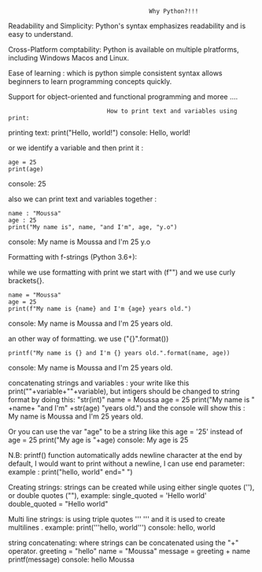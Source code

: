                                             Why Python?!!!

Readability and Simplicity: Python's syntax emphasizes readability and is easy to understand.

Cross-Platform comptability: Python is available on multiple plratforms, including Windows Macos and Linux.

Ease of learning : which is python simple consistent syntax allows beginners to learn programming concepts quickly.

Support for object-oriented and functional programming and moree ....

                                How to print text and variables using print:

printing text:
    print("Hello, world!")
console: Hello, world!

or we identify a variable and then print it :

    age = 25
    print(age)
console: 25

also we can print text and variables together :

    name : "Moussa"
    age : 25
    print("My name is", name, "and I'm", age, "y.o")
console: My name is Moussa and I'm 25 y.o

Formatting with f-strings (Python 3.6+):

while we use formatting with print we start with (f"") and we use curly brackets{}.

    name = "Moussa" 
    age = 25
    print(f"My name is {name} and I'm {age} years old.")
console: My name is Moussa and I'm 25 years old.

an other way of formatting. we use ("{}".format())
    
    printf("My name is {} and I'm {} years old.".format(name, age))
console: My name is Moussa and I'm 25 years old.

concatenating strings and variables :
your write like this print(""+variable+""+variable), but intigers should be changed to string format by doing this:
"str(int)"
    name = Moussa
    age = 25
    print("My name is " +name+ "and I'm" +str(age) "years old.")
and the console will show this : My name is Moussa and I'm 25 years old.

Or you can use the var "age" to be a string like this 
    age = '25' instead of age = 25
    print("My age is "+age) 
    console: My age is 25

N.B: printf() function automatically adds newline character at the end by default, I would want to print without a newline, I can use end 
parameter:
example : print("hello, world" end=" ")

Creating strings:
strings can be created while using either single quotes (''), or double quotes (""),
example:  single_quoted = 'Hello world' 
          double_quoted = "Hello world"

Multi line strings:
is using triple quotes ''' ''' and it is used to create multilines .
example: print('''hello,
                world''')
        console: hello,
                world

string concatenating:
where strings can be concatenated using the "+" operator.
    greeting = "hello"
    name = "Moussa"
    message = greeting + name
    printf(message)
    console: hello Moussa
